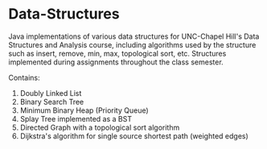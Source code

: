 # Data-Structures

Java implementations of various data structures for UNC-Chapel Hill's Data Structures and Analysis course, including algorithms used by the structure such as insert, remove, min, max, topological sort, etc. Structures implemented during assignments throughout the class semester.

Contains:
1. Doubly Linked List
2. Binary Search Tree
3. Minimum Binary Heap (Priority Queue)
4. Splay Tree implemented as a BST
5. Directed Graph with a topological sort algorithm 
6. Dijkstra's algorithm for single source shortest path (weighted edges)
